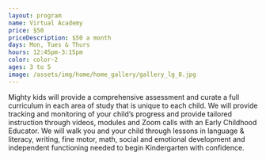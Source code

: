 ```yaml
---
layout: program
name: Virtual Academy
price: $50
priceDescription: $50 a month
days: Mon, Tues & Thurs
hours: 12:45pm-3:15pm
color: color-2
ages: 3 to 5
image: /assets/img/home/home_gallery/gallery_lg_8.jpg
---
```


Mighty kids will provide a comprehensive assessment and curate a full curriculum in each area of study that is unique to each child. We will provide tracking and monitoring of your child’s progress and provide tailored instruction through videos, modules and Zoom calls with an Early Childhood Educator. We will walk you and your child through lessons in language & literacy, writing, fine motor, math, social and emotional development and independent functioning needed to begin Kindergarten with confidence. 
